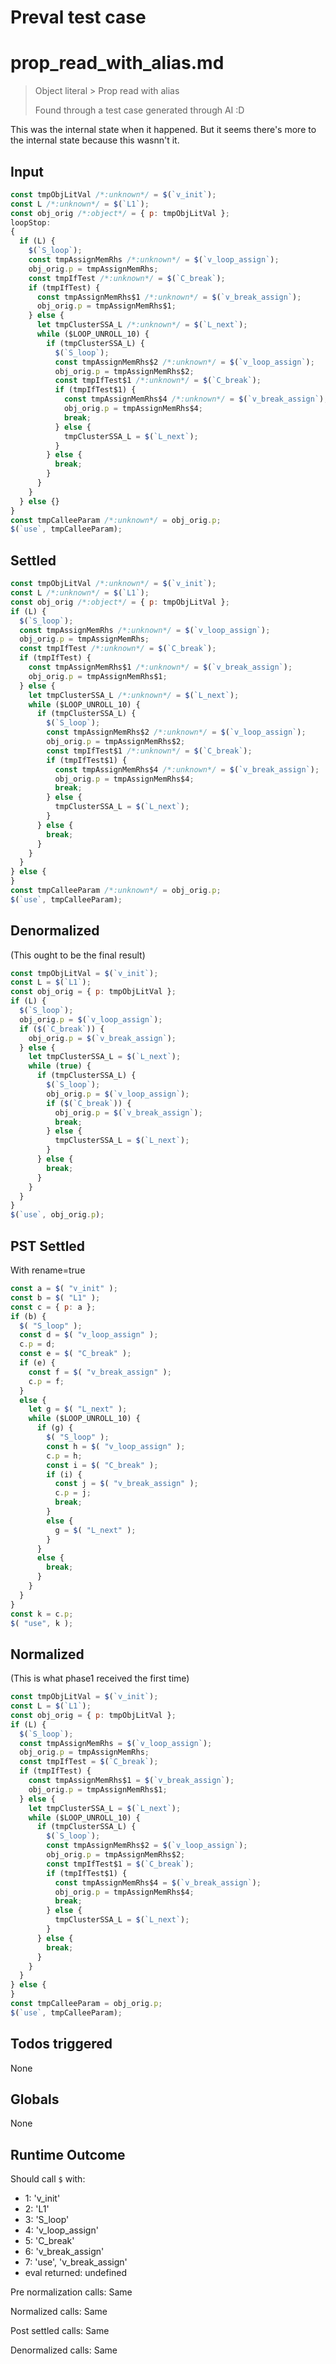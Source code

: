 # Preval test case

# prop_read_with_alias.md

> Object literal > Prop read with alias
>
> Found through a test case generated through AI :D

This was the internal state when it happened. But it seems there's more to the internal state because this wasnn't it.

## Input

`````js filename=intro
const tmpObjLitVal /*:unknown*/ = $(`v_init`);
const L /*:unknown*/ = $(`L1`);
const obj_orig /*:object*/ = { p: tmpObjLitVal };
loopStop:
{
  if (L) {
    $(`S_loop`);
    const tmpAssignMemRhs /*:unknown*/ = $(`v_loop_assign`);
    obj_orig.p = tmpAssignMemRhs;
    const tmpIfTest /*:unknown*/ = $(`C_break`);
    if (tmpIfTest) {
      const tmpAssignMemRhs$1 /*:unknown*/ = $(`v_break_assign`);
      obj_orig.p = tmpAssignMemRhs$1;
    } else {
      let tmpClusterSSA_L /*:unknown*/ = $(`L_next`);
      while ($LOOP_UNROLL_10) {
        if (tmpClusterSSA_L) {
          $(`S_loop`);
          const tmpAssignMemRhs$2 /*:unknown*/ = $(`v_loop_assign`);
          obj_orig.p = tmpAssignMemRhs$2;
          const tmpIfTest$1 /*:unknown*/ = $(`C_break`);
          if (tmpIfTest$1) {
            const tmpAssignMemRhs$4 /*:unknown*/ = $(`v_break_assign`);
            obj_orig.p = tmpAssignMemRhs$4;
            break;
          } else {
            tmpClusterSSA_L = $(`L_next`);
          }
        } else {
          break;
        }
      }
    }
  } else {}
}
const tmpCalleeParam /*:unknown*/ = obj_orig.p;
$(`use`, tmpCalleeParam);
`````


## Settled


`````js filename=intro
const tmpObjLitVal /*:unknown*/ = $(`v_init`);
const L /*:unknown*/ = $(`L1`);
const obj_orig /*:object*/ = { p: tmpObjLitVal };
if (L) {
  $(`S_loop`);
  const tmpAssignMemRhs /*:unknown*/ = $(`v_loop_assign`);
  obj_orig.p = tmpAssignMemRhs;
  const tmpIfTest /*:unknown*/ = $(`C_break`);
  if (tmpIfTest) {
    const tmpAssignMemRhs$1 /*:unknown*/ = $(`v_break_assign`);
    obj_orig.p = tmpAssignMemRhs$1;
  } else {
    let tmpClusterSSA_L /*:unknown*/ = $(`L_next`);
    while ($LOOP_UNROLL_10) {
      if (tmpClusterSSA_L) {
        $(`S_loop`);
        const tmpAssignMemRhs$2 /*:unknown*/ = $(`v_loop_assign`);
        obj_orig.p = tmpAssignMemRhs$2;
        const tmpIfTest$1 /*:unknown*/ = $(`C_break`);
        if (tmpIfTest$1) {
          const tmpAssignMemRhs$4 /*:unknown*/ = $(`v_break_assign`);
          obj_orig.p = tmpAssignMemRhs$4;
          break;
        } else {
          tmpClusterSSA_L = $(`L_next`);
        }
      } else {
        break;
      }
    }
  }
} else {
}
const tmpCalleeParam /*:unknown*/ = obj_orig.p;
$(`use`, tmpCalleeParam);
`````


## Denormalized
(This ought to be the final result)

`````js filename=intro
const tmpObjLitVal = $(`v_init`);
const L = $(`L1`);
const obj_orig = { p: tmpObjLitVal };
if (L) {
  $(`S_loop`);
  obj_orig.p = $(`v_loop_assign`);
  if ($(`C_break`)) {
    obj_orig.p = $(`v_break_assign`);
  } else {
    let tmpClusterSSA_L = $(`L_next`);
    while (true) {
      if (tmpClusterSSA_L) {
        $(`S_loop`);
        obj_orig.p = $(`v_loop_assign`);
        if ($(`C_break`)) {
          obj_orig.p = $(`v_break_assign`);
          break;
        } else {
          tmpClusterSSA_L = $(`L_next`);
        }
      } else {
        break;
      }
    }
  }
}
$(`use`, obj_orig.p);
`````


## PST Settled
With rename=true

`````js filename=intro
const a = $( "v_init" );
const b = $( "L1" );
const c = { p: a };
if (b) {
  $( "S_loop" );
  const d = $( "v_loop_assign" );
  c.p = d;
  const e = $( "C_break" );
  if (e) {
    const f = $( "v_break_assign" );
    c.p = f;
  }
  else {
    let g = $( "L_next" );
    while ($LOOP_UNROLL_10) {
      if (g) {
        $( "S_loop" );
        const h = $( "v_loop_assign" );
        c.p = h;
        const i = $( "C_break" );
        if (i) {
          const j = $( "v_break_assign" );
          c.p = j;
          break;
        }
        else {
          g = $( "L_next" );
        }
      }
      else {
        break;
      }
    }
  }
}
const k = c.p;
$( "use", k );
`````


## Normalized
(This is what phase1 received the first time)

`````js filename=intro
const tmpObjLitVal = $(`v_init`);
const L = $(`L1`);
const obj_orig = { p: tmpObjLitVal };
if (L) {
  $(`S_loop`);
  const tmpAssignMemRhs = $(`v_loop_assign`);
  obj_orig.p = tmpAssignMemRhs;
  const tmpIfTest = $(`C_break`);
  if (tmpIfTest) {
    const tmpAssignMemRhs$1 = $(`v_break_assign`);
    obj_orig.p = tmpAssignMemRhs$1;
  } else {
    let tmpClusterSSA_L = $(`L_next`);
    while ($LOOP_UNROLL_10) {
      if (tmpClusterSSA_L) {
        $(`S_loop`);
        const tmpAssignMemRhs$2 = $(`v_loop_assign`);
        obj_orig.p = tmpAssignMemRhs$2;
        const tmpIfTest$1 = $(`C_break`);
        if (tmpIfTest$1) {
          const tmpAssignMemRhs$4 = $(`v_break_assign`);
          obj_orig.p = tmpAssignMemRhs$4;
          break;
        } else {
          tmpClusterSSA_L = $(`L_next`);
        }
      } else {
        break;
      }
    }
  }
} else {
}
const tmpCalleeParam = obj_orig.p;
$(`use`, tmpCalleeParam);
`````


## Todos triggered


None


## Globals


None


## Runtime Outcome


Should call `$` with:
 - 1: 'v_init'
 - 2: 'L1'
 - 3: 'S_loop'
 - 4: 'v_loop_assign'
 - 5: 'C_break'
 - 6: 'v_break_assign'
 - 7: 'use', 'v_break_assign'
 - eval returned: undefined

Pre normalization calls: Same

Normalized calls: Same

Post settled calls: Same

Denormalized calls: Same
